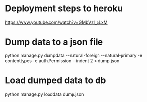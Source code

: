 # Deployment steps to heroku

https://www.youtube.com/watch?v=GMbVzl_aLxM


# Dump data to a json file

python manage.py dumpdata --natural-foreign --natural-primary -e contenttypes -e auth.Permission --indent 2 > dump.json

# Load dumped data to db

python manage.py loaddata dump.json